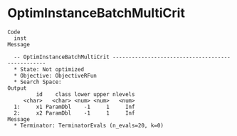 # OptimInstanceBatchMultiCrit

    Code
      inst
    Message
      
      -- OptimInstanceBatchMultiCrit -------------------------------------------------
      * State: Not optimized
      * Objective: ObjectiveRFun
      * Search Space:
    Output
             id    class lower upper nlevels
         <char>   <char> <num> <num>   <num>
      1:     x1 ParamDbl    -1     1     Inf
      2:     x2 ParamDbl    -1     1     Inf
    Message
      * Terminator: TerminatorEvals (n_evals=20, k=0)

